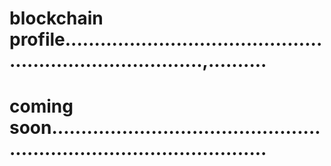 # blockchain profile.............................................................................,..........
# coming soon..........................................................................................
